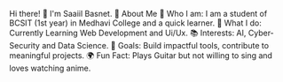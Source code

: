 Hi there! 👋 I'm Saaiil Basnet.
🚀 About Me
🌟 Who I am: I am a student of BCSIT (1st year) in Medhavi College and a quick learner.
💼 What I do: Currently Learning Web Development and Ui/Ux.
📚 Interests: AI, Cyber-Security and Data Science.
🎯 Goals:  Build impactful tools, contribute to meaningful projects.
🌍 Fun Fact: Plays Guitar but not willing to sing and loves watching anime.
